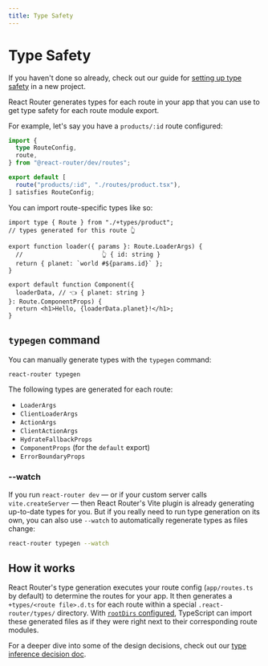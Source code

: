 ```yaml
---
title: Type Safety
---
```


# Type Safety

If you haven't done so already, check out our guide for [setting up type safety][route-module-type-safety] in a new project.

React Router generates types for each route in your app that you can use to get type safety for each route module export.

For example, let's say you have a `products/:id` route configured:

```ts filename=app/routes.ts
import {
  type RouteConfig,
  route,
} from "@react-router/dev/routes";

export default [
  route("products/:id", "./routes/product.tsx"),
] satisfies RouteConfig;
```

You can import route-specific types like so:

```tsx filename=app/routes/product.tsx
import type { Route } from "./+types/product";
// types generated for this route 👆

export function loader({ params }: Route.LoaderArgs) {
  //                      👆 { id: string }
  return { planet: `world #${params.id}` };
}

export default function Component({
  loaderData, // 👈 { planet: string }
}: Route.ComponentProps) {
  return <h1>Hello, {loaderData.planet}!</h1>;
}
```

## `typegen` command

You can manually generate types with the `typegen` command:

```sh
react-router typegen
```

The following types are generated for each route:

- `LoaderArgs`
- `ClientLoaderArgs`
- `ActionArgs`
- `ClientActionArgs`
- `HydrateFallbackProps`
- `ComponentProps` (for the `default` export)
- `ErrorBoundaryProps`

### --watch

If you run `react-router dev` — or if your custom server calls `vite.createServer` — then React Router's Vite plugin is already generating up-to-date types for you.
But if you really need to run type generation on its own, you can also use `--watch` to automatically regenerate types as files change:

```sh
react-router typegen --watch
```

## How it works

React Router's type generation executes your route config (`app/routes.ts` by default) to determine the routes for your app.
It then generates a `+types/<route file>.d.ts` for each route within a special `.react-router/types/` directory.
With [`rootDirs` configured][route-module-type-safety], TypeScript can import these generated files as if they were right next to their corresponding route modules.

For a deeper dive into some of the design decisions, check out our [type inference decision doc](https://github.com/remix-run/react-router/blob/dev/decisions/0012-type-inference.md).

[route-module-type-safety]: ../how-to/route-module-type-safety
